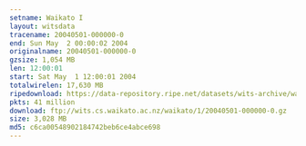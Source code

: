 ```yaml
---
setname: Waikato I
layout: witsdata
tracename: 20040501-000000-0
end: Sun May  2 00:00:02 2004
originalname: 20040501-000000-0
gzsize: 1,054 MB
len: 12:00:01
start: Sat May  1 12:00:01 2004
totalwirelen: 17,630 MB
ripedownload: https://data-repository.ripe.net/datasets/wits-archive/waikato/1/20040501-000000-0.gz
pkts: 41 million
download: ftp://wits.cs.waikato.ac.nz/waikato/1/20040501-000000-0.gz
size: 3,028 MB
md5: c6ca00548902184742beb6ce4abce698
---
```

